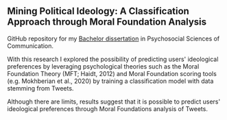 ## Mining Political Ideology: A Classification Approach through Moral Foundation Analysis 
GitHub repository for my [Bachelor dissertation](https://github.com/edoardo-lucini/Twitter-Mining-Political-Ideology/blob/main/thesis.pdf) in Psychosocial Sciences of Communication. 

With this research I explored the possibility of predicting users' ideological preferences by leveraging psychological theories such as the Moral Foundation Theory (MFT; Haidt, 2012) and Moral Foundation scoring tools (e.g. Mokhberian et al., 2020) by training a classification model with data stemming from Tweets.

Although there are limits, results suggest that it is possible to predict users' ideological preferences through Moral Foundations analysis of Tweets.

